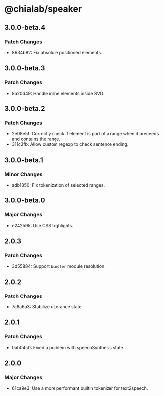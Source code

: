 # @chialab/speaker

## 3.0.0-beta.4

### Patch Changes

-   8634b82: Fix absolute positioned elements.

## 3.0.0-beta.3

### Patch Changes

-   8a20d49: Handle inline elements inside SVG.

## 3.0.0-beta.2

### Patch Changes

-   2e08e5f: Correctly check if element is part of a range when it preceeds and contains the range.
-   311c3fb: Allow custom regexp to check sentence ending.

## 3.0.0-beta.1

### Minor Changes

-   adb1850: Fix tokenization of selected ranges.

## 3.0.0-beta.0

### Major Changes

-   e242595: Use CSS highlights.

## 2.0.3

### Patch Changes

-   3d55884: Support `bundler` module resolution.

## 2.0.2

### Patch Changes

-   7a8a6a3: Stabilize utterance state

## 2.0.1

### Patch Changes

-   0ab04c0: Fixed a problem with speechSynthesis state.

## 2.0.0

### Major Changes

-   61ca9e3: Use a more performant builtin tokenizer for text2speech.
